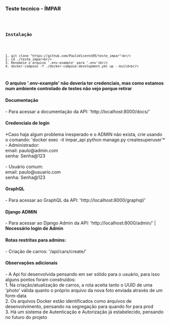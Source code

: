 ### Teste tecnico - ÍMPAR


<code>
    <h3>Instalação</h3>

    1. git clone "https://github.com/PauloVicente89/teste_impar"<br/>
    2. cd ./teste_impar<br/>
    3. Renomeie o arquivo '.env-example' para '.env'<br/>
    4. docker-compose -f ./docker-compose-development.yml up --build<br/>
</code>

<b>O arquivo '.env-example' não deveria ter credenciais, mas como estamos num ambiente controlado de testes não vejo porque retirar</b>

<h4>Documentação</h4>
- Para acessar a documentação da API: 'http://localhost:8000/docs/'<br/>

<h4>Credenciais de login</h4>
*Caso haja algum problema inesperado e o ADMIN não exista, crie usando o comando: 'docker exec -it impar_api python manage.py createsuperuser'*<br/>
- Administrador:<br/>
email: paulo@admin.com<br/>
senha: Senha@123<br/>
<br/>
- Usuário comum:<br/>
email: paulo@usuario.com<br/>
senha: Senha@123<br/>


<h4>GraphQL</h4>
- Para acessar ao GraphQL da API: 'http://localhost:8000/graphql/'<br/>

<h4>Django ADMIN</h4>
- Para acessar ao Django Admin da API: 'http://localhost:8000/admin/' | <b>Necessário login de Admin</b><br/>

<h4>Rotas restritas para admins:</h4>
- Criação de carros:  '/api/cars/create/'<br/>

<h4>Observações adicionais</h4>
- A Api foi desenvolvida pensando em ser sólido para o usuário, para isso alguns pontos foram construídos:<br/>
1. Na criação/atualização de carros, a rota aceita tanto o UUID de uma 'photo' válida quanto o próprio arquivo da nova foto enviada através de um form-data <br/>
2. Os arquivos Docker estão identificados como arquivos de desenvolvimento, pensando na segregação para quando for para prod<br/>
3. Há um sistema de Autenticação e Autorização já estabelecido, pensando no futuro do projeto<br/>